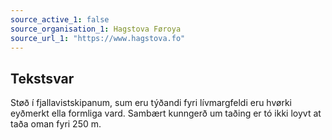 ```yaml
---
source_active_1: false
source_organisation_1: Hagstova Føroya
source_url_1: "https://www.hagstova.fo"
---
```

## Tekstsvar  
Støð í fjallavistskipanum, sum eru týðandi fyri lívmargfeldi eru hvørki eyðmerkt ella formliga vard. Sambært kunngerð um taðing er tó ikki loyvt at taða oman fyri 250 m.
